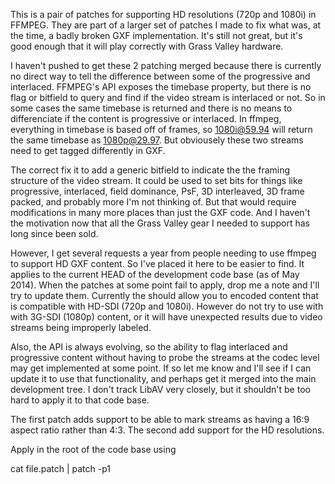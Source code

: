 This is a pair of patches for supporting HD resolutions (720p and 1080i) in 
FFMPEG. They are part of a larger set of patches I made to fix what was, at the 
time, a badly broken GXF implementation. It's still not great, but it's good 
enough that it will play correctly with Grass Valley hardware.

I haven't pushed to get these 2 patching merged because there is currently no 
direct way to tell the difference between some of the progressive and 
interlaced. FFMPEG's API exposes the timebase property, but there is no flag or 
bitfield to query and find if the video stream is interlaced or not. So in some 
cases the same timebase is returned and there is no means to differenciate if 
the content is progressive or interlaced. In ffmpeg, everything in timebase is 
based off of frames, so 1080i@59.94 will return the same timebase as 
1080p@29.97. But obviousely these two streams need to get tagged differently in 
GXF.

The correct fix it to add a generic bitfield to indicate the the framing 
structure of the video stream. It could be used to set bits for things like 
progressive, interlaced, field dominance, PsF, 3D interleaved, 3D frame packed, 
and probably more I'm not thinking of. But that would require modifications in 
many more places than just the GXF code. And I haven't the motivation now that 
all the Grass Valley gear I needed to support has long since been sold.

However, I get several requests a year from people needing to use ffmpeg to 
support HD GXF content. So I've placed it here to be easier to find. It applies 
to the current HEAD of the development code base (as of May 2014). When the 
patches at some point fail to apply, drop me a note and I'll try to update 
them. Currently the should allow you to encoded content that is compatible with 
HD-SDI (720p and 1080i). However do not try to use with with 3G-SDI (1080p) 
content, or it will have unexpected results due to video streams being 
improperly labeled.

Also, the API is always evolving, so the ability to flag interlaced and 
progressive content without having to probe the streams at the codec level may 
get implemented at some point. If so let me know and I'll see if I can update 
it to use that functionality, and perhaps get it merged into the main 
development tree. I don't track LibAV very closely, but it shouldn't be too hard 
to apply it to that code base.

The first patch adds support to be able to mark streams as having a 16:9 aspect 
ratio rather than 4:3. The second add support for the HD resolutions.

Apply in the root of the code base using

cat file.patch | patch -p1
